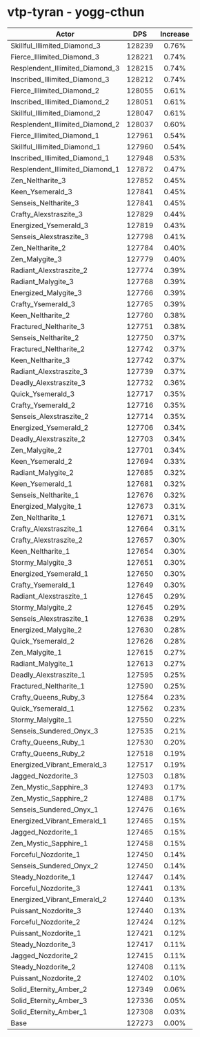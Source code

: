 # vtp-tyran - yogg-cthun
| Actor | DPS | Increase |
|---|:---:|:---:|
|Skillful_Illimited_Diamond_3|128239|0.76%|
|Fierce_Illimited_Diamond_3|128221|0.74%|
|Resplendent_Illimited_Diamond_3|128215|0.74%|
|Inscribed_Illimited_Diamond_3|128212|0.74%|
|Fierce_Illimited_Diamond_2|128055|0.61%|
|Inscribed_Illimited_Diamond_2|128051|0.61%|
|Skillful_Illimited_Diamond_2|128047|0.61%|
|Resplendent_Illimited_Diamond_2|128037|0.60%|
|Fierce_Illimited_Diamond_1|127961|0.54%|
|Skillful_Illimited_Diamond_1|127960|0.54%|
|Inscribed_Illimited_Diamond_1|127948|0.53%|
|Resplendent_Illimited_Diamond_1|127872|0.47%|
|Zen_Neltharite_3|127852|0.45%|
|Keen_Ysemerald_3|127841|0.45%|
|Senseis_Neltharite_3|127841|0.45%|
|Crafty_Alexstraszite_3|127829|0.44%|
|Energized_Ysemerald_3|127819|0.43%|
|Senseis_Alexstraszite_3|127798|0.41%|
|Zen_Neltharite_2|127784|0.40%|
|Zen_Malygite_3|127779|0.40%|
|Radiant_Alexstraszite_2|127774|0.39%|
|Radiant_Malygite_3|127768|0.39%|
|Energized_Malygite_3|127766|0.39%|
|Crafty_Ysemerald_3|127765|0.39%|
|Keen_Neltharite_2|127760|0.38%|
|Fractured_Neltharite_3|127751|0.38%|
|Senseis_Neltharite_2|127750|0.37%|
|Fractured_Neltharite_2|127742|0.37%|
|Keen_Neltharite_3|127742|0.37%|
|Radiant_Alexstraszite_3|127739|0.37%|
|Deadly_Alexstraszite_3|127732|0.36%|
|Quick_Ysemerald_3|127717|0.35%|
|Crafty_Ysemerald_2|127716|0.35%|
|Senseis_Alexstraszite_2|127714|0.35%|
|Energized_Ysemerald_2|127706|0.34%|
|Deadly_Alexstraszite_2|127703|0.34%|
|Zen_Malygite_2|127701|0.34%|
|Keen_Ysemerald_2|127694|0.33%|
|Radiant_Malygite_2|127685|0.32%|
|Keen_Ysemerald_1|127681|0.32%|
|Senseis_Neltharite_1|127676|0.32%|
|Energized_Malygite_1|127673|0.31%|
|Zen_Neltharite_1|127671|0.31%|
|Crafty_Alexstraszite_1|127664|0.31%|
|Crafty_Alexstraszite_2|127657|0.30%|
|Keen_Neltharite_1|127654|0.30%|
|Stormy_Malygite_3|127651|0.30%|
|Energized_Ysemerald_1|127650|0.30%|
|Crafty_Ysemerald_1|127649|0.30%|
|Radiant_Alexstraszite_1|127645|0.29%|
|Stormy_Malygite_2|127645|0.29%|
|Senseis_Alexstraszite_1|127638|0.29%|
|Energized_Malygite_2|127630|0.28%|
|Quick_Ysemerald_2|127626|0.28%|
|Zen_Malygite_1|127615|0.27%|
|Radiant_Malygite_1|127613|0.27%|
|Deadly_Alexstraszite_1|127595|0.25%|
|Fractured_Neltharite_1|127590|0.25%|
|Crafty_Queens_Ruby_3|127564|0.23%|
|Quick_Ysemerald_1|127562|0.23%|
|Stormy_Malygite_1|127550|0.22%|
|Senseis_Sundered_Onyx_3|127535|0.21%|
|Crafty_Queens_Ruby_1|127530|0.20%|
|Crafty_Queens_Ruby_2|127518|0.19%|
|Energized_Vibrant_Emerald_3|127517|0.19%|
|Jagged_Nozdorite_3|127503|0.18%|
|Zen_Mystic_Sapphire_3|127493|0.17%|
|Zen_Mystic_Sapphire_2|127488|0.17%|
|Senseis_Sundered_Onyx_1|127476|0.16%|
|Energized_Vibrant_Emerald_1|127465|0.15%|
|Jagged_Nozdorite_1|127465|0.15%|
|Zen_Mystic_Sapphire_1|127458|0.15%|
|Forceful_Nozdorite_1|127450|0.14%|
|Senseis_Sundered_Onyx_2|127450|0.14%|
|Steady_Nozdorite_1|127447|0.14%|
|Forceful_Nozdorite_3|127441|0.13%|
|Energized_Vibrant_Emerald_2|127440|0.13%|
|Puissant_Nozdorite_3|127440|0.13%|
|Forceful_Nozdorite_2|127424|0.12%|
|Puissant_Nozdorite_1|127421|0.12%|
|Steady_Nozdorite_3|127417|0.11%|
|Jagged_Nozdorite_2|127415|0.11%|
|Steady_Nozdorite_2|127408|0.11%|
|Puissant_Nozdorite_2|127402|0.10%|
|Solid_Eternity_Amber_2|127349|0.06%|
|Solid_Eternity_Amber_3|127336|0.05%|
|Solid_Eternity_Amber_1|127308|0.03%|
|Base|127273|0.00%|
